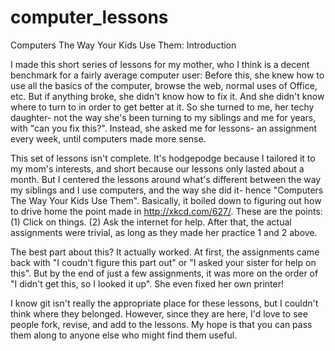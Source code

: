 computer_lessons
================

Computers The Way Your Kids Use Them: Introduction

I made this short series of lessons for my mother, who I think is a decent benchmark for a fairly average computer user:
Before this, she knew how to use all the basics of the computer, browse the web, normal uses of Office, etc.
But if anything broke, she didn't know how to fix it. And she didn't know where to turn to in order to get better at it.
So she turned to me, her techy daughter- not the way she's been turning to my siblings and me for years, with "can you fix this?".
Instead, she asked me for lessons- an assignment every week, until computers made more sense.

This set of lessons isn't complete.
It's hodgepodge because I tailored it to my mom's interests, and short because our lessons only lasted about a month.
But I centered the lessons around what's different between the way my siblings and I use computers, and the way she did it- hence "Computers The Way Your Kids Use Them".
Basically, it boiled down to figuring out how to drive home the point made in http://xkcd.com/627/.
These are the points:
(1) Click on things.
(2) Ask the internet for help.
After that, the actual assignments were trivial, as long as they made her practice 1 and 2 above.

The best part about this? It actually worked.
At first, the assignments came back with "I coudn't figure this part out" or "I asked your sister for help on this".
But by the end of just a few assignments, it was more on the order of "I didn't get this, so I looked it up".
She even fixed her own printer!

I know git isn't really the appropriate place for these lessons, but I couldn't think where they belonged.
However, since they are here, I'd love to see people fork, revise, and add to the lessons.
My hope is that you can pass them along to anyone else who might find them useful.

